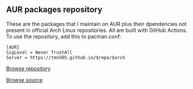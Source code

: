 ## AUR packages repository

These are the packages that I maintain on AUR plus their dpendencies
not present in official Arch Linux repositories. All are built with
GitHub Actions. To use the repository, add this to pacman.conf:

```shell
[AUR]
SigLevel = Never TrustAll
Server = https://tmn505.github.io/$repo/$arch
```

[Browse repository](./AUR/index.html)

[Browse source](https://www.github.com/tmn505/AUR)
